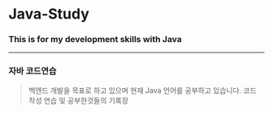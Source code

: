 # Java-Study
### This is for my development skills with Java
-------------------------
### 자바 코드연습
> 백엔드 개발을 목표로 하고 있으며 현재 Java 언어를 공부하고 있습니다.
> 코드 작성 연습 및 공부한것들의 기록장
